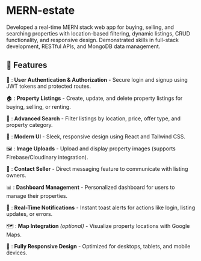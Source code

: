 # MERN-estate
Developed a real-time MERN stack web app for buying, selling, and searching properties with location-based filtering, dynamic listings, CRUD functionality, and responsive design. Demonstrated skills in full-stack development, RESTful APIs, and MongoDB data management.
## 🚀 Features

🔐 : **User Authentication & Authorization** - Secure login and signup using JWT tokens and protected routes.

🏠 : **Property Listings** - Create, update, and delete property listings for buying, selling, or renting.

🔎 : **Advanced Search** - Filter listings by location, price, offer type, and property category.

🎨 : **Modern UI** - Sleek, responsive design using React and Tailwind CSS.

🖼️ : **Image Uploads** - Upload and display property images (supports Firebase/Cloudinary integration).

📨 : **Contact Seller** - Direct messaging feature to communicate with listing owners.

📊 : **Dashboard Management** - Personalized dashboard for users to manage their properties.

🔔 : **Real-Time Notifications** - Instant toast alerts for actions like login, listing updates, or errors.

🗺️ : **Map Integration** *(optional)* - Visualize property locations with Google Maps.

📱 : **Fully Responsive Design** - Optimized for desktops, tablets, and mobile devices.

